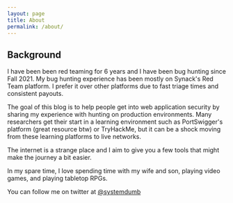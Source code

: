 ```yaml
---
layout: page
title: About
permalink: /about/
---
```

## Background
I have been been red teaming for 6 years and I have been bug hunting since Fall 2021. My bug hunting experience has been mostly on Synack's Red Team platform. I prefer it over other platforms due to fast triage times and consistent payouts. 

The goal of this blog is to help people get into web application security by sharing my experience with hunting on production environments. Many researchers get their start in a learning environment such as PortSwigger's platform (great resource btw) or TryHackMe, but it can be a shock moving from these learning platforms to live networks. 

The internet is a strange place and I aim to give you a few tools that might make the journey a bit easier. 

In my spare time, I love spending time with my wife and son, playing video games, and playing tabletop RPGs.


You can follow me on twitter at [@systemdumb](https://twitter.com/systemdumb)
